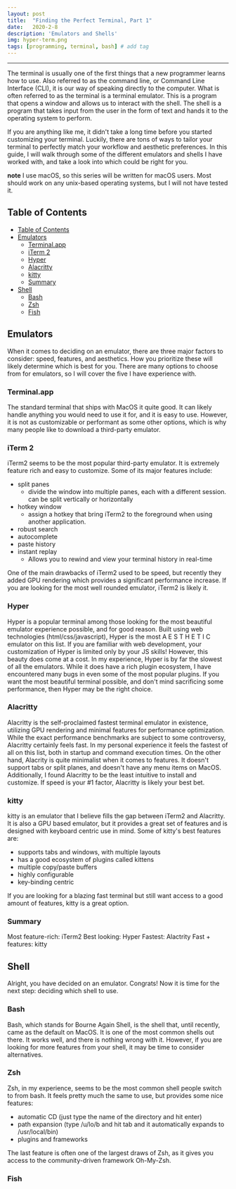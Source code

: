 ```yaml
---
layout: post
title:  "Finding the Perfect Terminal, Part 1"
date:   2020-2-8
description: 'Emulators and Shells'
img: hyper-term.png
tags: [programming, terminal, bash] # add tag
---
```

---

The terminal is usually one of the first things that a new programmer learns how to use. Also referred to as the command line, or Command Line Interface (CLI), it is our way of speaking directly to the computer. What is often referred to as the terminal is a terminal emulator. This is a program that opens a window and allows us to interact with the shell. The shell is a program that takes input from the user in the form of text and hands it to the operating system to perform.

If you are anything like me, it didn't take a long time before you started customizing your terminal. Luckily, there are tons of ways to tailor your terminal to perfectly match your workflow and aesthetic preferences. In this guide, I will walk through some of the different emulators and shells I have worked with, and take a look into which could be right for you.

**note** I use macOS, so this series will be written for macOS users. Most should work on any unix-based operating systems, but I will not have tested it.

## Table of Contents

- [Table of Contents](#table-of-contents)
- [Emulators](#emulators)
  - [Terminal.app](#terminalapp)
  - [iTerm 2](#iterm-2)
  - [Hyper](#hyper)
  - [Alacritty](#alacritty)
  - [kitty](#kitty)
  - [Summary](#summary)
- [Shell](#shell)
  - [Bash](#bash)
  - [Zsh](#zsh)
  - [Fish](#fish)

## Emulators

When it comes to deciding on an emulator, there are three major factors to consider: speed, features, and aesthetics. How you prioritize these will likely determine which is best for you. There are many options to choose from for emulators, so I will cover the five I have experience with.

### Terminal.app

The standard terminal that ships with MacOS it quite good. It can likely handle anything you would need to use it for, and it is easy to use. However, it is not as customizable or performant as some other options, which is why many people like to download a third-party emulator.

### iTerm 2

iTerm2 seems to be the most popular third-party emulator. It is extremely feature rich and easy to customize. Some of its major features include:

- split panes
  - divide the window into multiple panes, each with a different session. can be split vertically or horizontally
- hotkey window
  - assign a hotkey that bring iTerm2 to the foreground when using another application.
- robust search
- autocomplete
- paste history
- instant replay
  - Allows you to rewind and view your terminal history in real-time

One of the main drawbacks of iTerm2 used to be speed, but recently they added GPU rendering which provides a significant performance increase. If you are looking for the most well rounded emulator, iTerm2 is likely it.

### Hyper

Hyper is a popular terminal among those looking for the most beautiful emulator experience possible, and for good reason. Built using web technologies (html/css/javascript), Hyper is the most A E S T H E T I C emulator on this list. If you are familiar with web development, your customization of Hyper is limited only by your JS skills! However, this beauty does come at a cost. In my experience, Hyper is by far the slowest of all the emulators. While it does have a rich plugin ecosystem, I have encountered many bugs in even some of the most popular plugins. If you want the most beautiful terminal possible, and don't mind sacrificing some performance, then Hyper may be the right choice.

### Alacritty

Alacritty is the self-proclaimed fastest terminal emulator in existence,  utilizing GPU rendering and minimal features for performance optimization. While the exact performance benchmarks are subject to some controversy, Alacritty certainly feels fast. In my personal experience it feels the fastest of all on this list, both in startup and command execution times. On the other hand, Alacrity is quite minimalist when it comes to features. It doesn't support tabs or split planes, and doesn't have any menu items on MacOS. Additionally, I found Alacritty to be the least intuitive to install and customize. If speed is your #1 factor, Alacritty is likely your best bet.

### kitty

kitty is an emulator that I believe fills the gap between iTerm2 and Alacritty. It is also a GPU based emulator, but it provides a great set of features and is designed with keyboard centric use in mind. Some of kitty's best features are:

- supports tabs and windows, with multiple layouts
- has a good ecosystem of plugins called kittens
- multiple copy/paste buffers
- highly configurable
- key-binding centric

If you are looking for a blazing fast terminal but still want access to a good amount of features, kitty is a great option.

### Summary

Most feature-rich: iTerm2
Best looking: Hyper
Fastest: Alactrity
Fast + features: kitty

## Shell

Alright, you have decided on an emulator. Congrats! Now it is time for the next step: deciding which shell to use.

### Bash

Bash, which stands for Bourne Again Shell, is the shell that, until recently, came as the default on MacOS. It is one of the most common shells out there. It works well, and there is nothing wrong with it. However, if you are looking for more features from your shell, it may be time to consider alternatives.

### Zsh

Zsh, in my experience, seems to be the most common shell people switch to from bash. It feels pretty much the same to use, but provides some nice features:

- automatic CD (just type the name of the directory and hit enter)
- path expansion (type /u/lo/b and hit tab and it automatically expands to /usr/local/bin)
- plugins and frameworks

The last feature is often one of the largest draws of Zsh, as it gives you access to the community-driven framework Oh-My-Zsh.

### Fish
